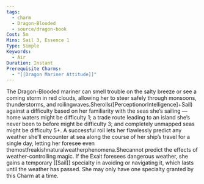```yaml
---
tags:
  - charm
  - Dragon-Blooded
  - source/dragon-book
Cost: 5m
Mins: Sail 3, Essence 1
Type: Simple
Keywords:
  - Air
Duration: Instant
Prerequisite Charms:
  - "[[Dragon Mariner Attitude]]"
---
```

The Dragon-Blooded mariner can smell trouble on the salty breeze or see a coming storm in red clouds, allowing her to steer safely through monsoons, thunderstorms, and roilingwaves.Sherolls([PerceptionorIntelligence]+Sail) against a difficulty based on her familiarity with the seas she’s sailing — home waters might be difficulty 1; a trade route leading to an island she’s never been to before might be difficulty 3; and completely unmapped seas might be difficulty 5+. A successful roll lets her flawlessly predict any weather she’ll encounter at sea along the course of her ship’s travel for a single day, letting her foresee even themostfreakishnaturalweatherphenomena.Shecannot predict the effects of weather-controlling magic. If the Exalt foresees dangerous weather, she gains a temporary [[Sail]] specialty in avoiding or navigating it, which lasts until the weather has passed. She may only have one specialty granted by this Charm at a time.